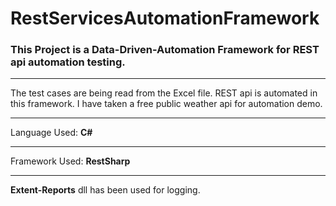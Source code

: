 # RestServicesAutomationFramework
### This Project is a Data-Driven-Automation Framework for REST api automation testing. 
----

The test cases are being read from the Excel file.
REST api is automated in this framework. I have taken a free public weather api for automation demo.

----

Language Used: **C#**

----
Framework Used: **RestSharp**

----

**Extent-Reports** dll  has been used for logging.